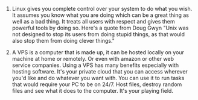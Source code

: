 1. Linux gives you complete control over your system to do what you wish. It assumes you know what you are doing which can be a great thing as well as a bad thing.
It treats all users with respect and gives them powerful tools by doing so. Here's a quote from Doug Gwyn "Unix was not designed to stop its users from doing stupid things, as that would also stop them from doing clever things."

2. A VPS is a computer that is made up, it can be hosted locally on your machine at home or remotely. Or even with amazon or other web service companies.
Using a VPS has many benefits especially with hosting software. It's your private cloud that you can access wherever you'd like and do whatever you want with.
You can use it to run tasks that would require your PC to be on 24/7. Host files, destroy random files and see what it does to the computer. It's your playing field.